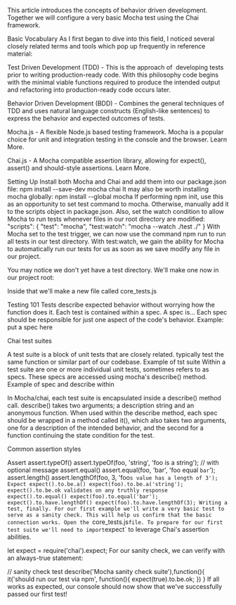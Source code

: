 This article introduces the concepts of behavior driven development. Together we will configure a very basic Mocha test using the Chai framework.

Basic Vocabulary
As I first began to dive into this field, I noticed several closely related terms and tools which pop up frequently in reference material:

Test Driven Development (TDD) - This is the approach of  developing tests prior to writing production-ready code. With this philosophy code begins with the minimal viable functions required to produce the intended output and refactoring into production-ready code occurs later.

Behavior Driven Development (BDD) - Combines the general techniques of TDD and uses natural language constructs (English-like sentences) to express the behavior and expected outcomes of tests.

Mocha.js - A flexible Node.js based testing framework. Mocha is a popular choice for unit and integration testing in the console and the browser. Learn More.

Chai.js - A Mocha compatible assertion library, allowing for expect(), assert() and should-style assertions. Learn More.

Setting Up
Install both Mocha and Chai and add them into our package.json file:
npm install --save-dev mocha chai
It may also be worth installing mocha globally:
npm install --global mocha
If performing npm init, use this as an opportunity to set test command to mocha. Otherwise, manually add it to the scripts object in package.json. Also, set the watch condition to allow Mocha to run tests whenever files in our root directory are modified:
"scripts": {
"test": "mocha",
"test:watch": "mocha --watch ./test ./"
}
With Mocha set to the test trigger, we can now use the command npm run to run all tests in our test directory. With test:watch, we gain the ability for Mocha to automatically run our tests for us as soon as we save modify any file in our project.

You may notice we don't yet have a test directory. We'll make one now in our project root:

Inside that we'll make a new file called core_tests.js

Testing 101
Tests describe expected behavior without worrying how the function does it. Each test is contained within a spec. A spec is...
Each spec should be responsible for just one aspect of the code's behavior. Example:
put a spec here

Chai test suites

A test suite is a block of unit tests that are closely related. typically test the same function or similar part of our codebase.
Example of tst suite
Within a test suite are one or more individual unit tests, sometimes refers to as specs. These specs are accessed using mocha's describe() method.
Example of spec and describe within

In Mocha/chai, each test suite is encapsulated inside a describe() method call. describe() takes two arguments; a description string and an anonymous function. When used within the describe method, each spec should be wrapped in a method called it(), which also takes two arguments, one for a description of the intended behavior, and the second for a function continuing the state condition for the test.

Common assertion styles

Assert
assert.typeOf()
assert.typeOf(foo, 'string', 'foo is a string'); // with optional message
assert.equal()
assert.equal(foo, 'bar', 'foo equal `bar`');
assert.length()
assert.lengthOf(foo, 3, 'foo`s value has a length of 3');
Expect
expect().to.be.a()
expect(foo).to.be.a('string');
expect().to.be.ok
validates on any truthly response
expect().to.equal()
expect(foo).to.equal('bar');
expect().to.have.lengthOf()
expect(foo).to.have.lengthOf(3);
Writing a test, finally.
For our first example we'll write a very basic test to serve as a sanity check. This will help us confirm that the basic connection works. Open the `core_tests.js` file. To prepare for our first test suite we'll need to import `expect` to leverage Chai's assertion abilities.

let expect = require('chai').expect;
For our sanity check, we can verify with an always-true statement:

// sanity check test
describe('Mocha sanity check suite'),function(){
    it('should run our test via npm', function(){
        expect(true).to.be.ok;
    })
}
If all works as expected, our console should now show that we've successfully passed our first test!